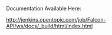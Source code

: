 Documentation Available Here:

http://jenkins.opentopic.com/job/Falcon-API/ws/docs/_build/html/index.html